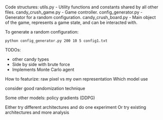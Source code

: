 Code structures:
utils.py - Utility functions and constants shared by all other files.
candy\_crush\_game.py - Game controller.
config\_generator.py - Generator for a random configuration.
candy\_crush\_board.py - Main object of the game, represents a game state, and can be interacted with.

To generate a random configuration:
```
python config_generator.py 200 10 5 config1.txt
```

TODOs:
* other candy types
* Side by side with brute force
* Implements Monte Carlo agent

How to featurize: raw pixel vs my own representation
Which model use

consider good randomization technique

Some other models:
policy gradients (DDPG)

Either try different architectures and do one experiment
Or try existing architectures and more analysis


